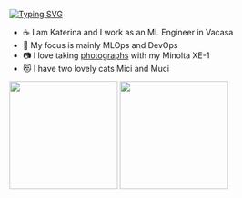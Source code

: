 [![Typing SVG](https://readme-typing-svg.demolab.com?font=Fira+Code&duration=2000&pause=1000&repeat=false&width=435&lines=Hi+there+%F0%9F%91%8B%2C)](https://git.io/typing-svg)

- ☕ I am Katerina and I work as an ML Engineer in Vacasa
- 🚀 My focus is mainly MLOps and DevOps  
- 📷 I love taking [photographs](https://www.vogue.com/photovogue/photographers/76062) with my Minolta XE-1
- 😻 I have two lovely cats Mici and Muci


<a href="https://github.com/kvankova" style="text-decoration: none;">
    <picture>
        <source
            srcset="https://github-readme-stats-jd-blush.vercel.app/api?username=kvankova&show_icons=true&theme=dark&bg_color=0d1117&hide_border=true&count_private=true&card_width=270"
            media="(prefers-color-scheme: dark)"
        />
        <source
            srcset="https://github-readme-stats-jd-blush.vercel.app/api?username=kvankova&show_icons=true&title_color=000&hide_border=true&count_private=true&card_width=270"
            media="(prefers-color-scheme: light), (prefers-color-scheme: no-preference)"
        />
        <img height=190 align="center" src="https://github-readme-stats-jd-blush.vercel.app/api?username=kvankova&show_icons=true&title_color=000&hide_border=true&count_private=true&card_width=270" />
    </picture>
    <picture>
        <source
            srcset="https://github-readme-stats.vercel.app/api/top-langs?username=kvankova&hide=jupyter%20notebook&layout=compact&theme=dark&bg_color=0d1117&hide_border=true&langs_count=8&card_width=270"
            media="(prefers-color-scheme: dark)"
        />
        <source
            srcset="https://github-readme-stats.vercel.app/api/top-langs?username=kvankova&hide=jupyter%20notebook&layout=compact&title_color=000&hide_border=true&langs_count=8&card_width=270"
            media="(prefers-color-scheme: light), (prefers-color-scheme: no-preference)"
        />
        <img height=190 align="center" src="https://github-readme-stats.app/api/top-langs?username=kvankova&hide=jupyter%20notebook&layout=compact&title_color=000&hide_border=true&langs_count=8&card_width=270" />
    </picture>
</a>
